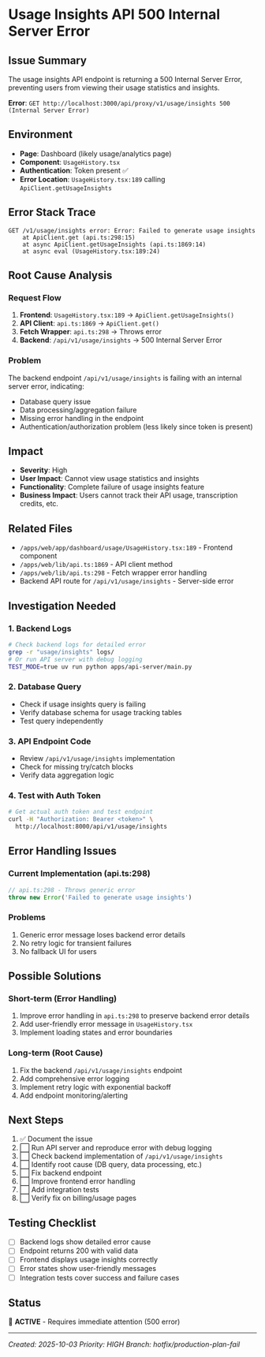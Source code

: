 # Usage Insights API 500 Internal Server Error

## Issue Summary
The usage insights API endpoint is returning a 500 Internal Server Error, preventing users from viewing their usage statistics and insights.

**Error**: `GET http://localhost:3000/api/proxy/v1/usage/insights 500 (Internal Server Error)`

## Environment
- **Page**: Dashboard (likely usage/analytics page)
- **Component**: `UsageHistory.tsx`
- **Authentication**: Token present ✅
- **Error Location**: `UsageHistory.tsx:189` calling `ApiClient.getUsageInsights`

## Error Stack Trace
```
GET /v1/usage/insights error: Error: Failed to generate usage insights
    at ApiClient.get (api.ts:298:15)
    at async ApiClient.getUsageInsights (api.ts:1869:14)
    at async eval (UsageHistory.tsx:189:24)
```

## Root Cause Analysis

### Request Flow
1. **Frontend**: `UsageHistory.tsx:189` → `ApiClient.getUsageInsights()`
2. **API Client**: `api.ts:1869` → `ApiClient.get()`
3. **Fetch Wrapper**: `api.ts:298` → Throws error
4. **Backend**: `/api/v1/usage/insights` → 500 Internal Server Error

### Problem
The backend endpoint `/api/v1/usage/insights` is failing with an internal server error, indicating:
- Database query issue
- Data processing/aggregation failure
- Missing error handling in the endpoint
- Authentication/authorization problem (less likely since token is present)

## Impact
- **Severity**: High
- **User Impact**: Cannot view usage statistics and insights
- **Functionality**: Complete failure of usage insights feature
- **Business Impact**: Users cannot track their API usage, transcription credits, etc.

## Related Files
- `/apps/web/app/dashboard/usage/UsageHistory.tsx:189` - Frontend component
- `/apps/web/lib/api.ts:1869` - API client method
- `/apps/web/lib/api.ts:298` - Fetch wrapper error handling
- Backend API route for `/api/v1/usage/insights` - Server-side error

## Investigation Needed

### 1. Backend Logs
```bash
# Check backend logs for detailed error
grep -r "usage/insights" logs/
# Or run API server with debug logging
TEST_MODE=true uv run python apps/api-server/main.py
```

### 2. Database Query
- Check if usage insights query is failing
- Verify database schema for usage tracking tables
- Test query independently

### 3. API Endpoint Code
- Review `/api/v1/usage/insights` implementation
- Check for missing try/catch blocks
- Verify data aggregation logic

### 4. Test with Auth Token
```bash
# Get actual auth token and test endpoint
curl -H "Authorization: Bearer <token>" \
  http://localhost:8000/api/v1/usage/insights
```

## Error Handling Issues

### Current Implementation (api.ts:298)
```typescript
// api.ts:298 - Throws generic error
throw new Error('Failed to generate usage insights')
```

### Problems
1. Generic error message loses backend error details
2. No retry logic for transient failures
3. No fallback UI for users

## Possible Solutions

### Short-term (Error Handling)
1. Improve error handling in `api.ts:298` to preserve backend error details
2. Add user-friendly error message in `UsageHistory.tsx`
3. Implement loading states and error boundaries

### Long-term (Root Cause)
1. Fix the backend `/api/v1/usage/insights` endpoint
2. Add comprehensive error logging
3. Implement retry logic with exponential backoff
4. Add endpoint monitoring/alerting

## Next Steps
1. ✅ Document the issue
2. ⬜ Run API server and reproduce error with debug logging
3. ⬜ Check backend implementation of `/api/v1/usage/insights`
4. ⬜ Identify root cause (DB query, data processing, etc.)
5. ⬜ Fix backend endpoint
6. ⬜ Improve frontend error handling
7. ⬜ Add integration tests
8. ⬜ Verify fix on billing/usage pages

## Testing Checklist
- [ ] Backend logs show detailed error cause
- [ ] Endpoint returns 200 with valid data
- [ ] Frontend displays usage insights correctly
- [ ] Error states show user-friendly messages
- [ ] Integration tests cover success and failure cases

## Status
🔴 **ACTIVE** - Requires immediate attention (500 error)

---
*Created: 2025-10-03*
*Priority: HIGH*
*Branch: hotfix/production-plan-fail*
